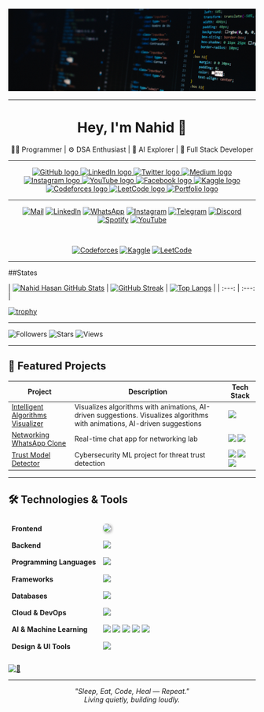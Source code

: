 ![](Cover%20Pic.png)

---

<h1 align="center">Hey, I'm Nahid 👋</h1>

<p align="center">
  👨‍💻 Programmer | ⚙️ DSA Enthusiast | 🤖 AI Explorer | 🧱 Full Stack Developer  
</p>

---

<!-- 🌐 All Social Links with Icons -->
<div align="center" style="text-align: center;">

  <!-- GitHub -->
  <a href="https://github.com/your-username" target="_blank">
    <img src="https://cdn.jsdelivr.net/gh/devicons/devicon/icons/github/github-original.svg" width="52" height="40" alt="GitHub logo" />
  </a>

  <!-- LinkedIn -->
  <a href="https://linkedin.com/in/your-linkedin" target="_blank">
    <img src="https://raw.githubusercontent.com/maurodesouza/profile-readme-generator/master/src/assets/icons/social/linkedin/default.svg" width="52" height="40" alt="LinkedIn logo" />
  </a>

  <!-- Twitter -->
  <a href="https://twitter.com/your-twitter" target="_blank">
    <img src="https://raw.githubusercontent.com/maurodesouza/profile-readme-generator/master/src/assets/icons/social/twitter/default.svg" width="52" height="40" alt="Twitter logo" />
  </a>

  <!-- Medium -->
  <a href="https://medium.com/@your-medium" target="_blank">
    <img src="https://raw.githubusercontent.com/rahuldkjain/github-profile-readme-generator/master/src/images/icons/Social/medium.svg" width="52" height="40" alt="Medium logo" />
  </a>

  <!-- Instagram -->
  <a href="https://instagram.com/your-instagram" target="_blank">
    <img src="https://raw.githubusercontent.com/maurodesouza/profile-readme-generator/master/src/assets/icons/social/instagram/default.svg" width="52" height="40" alt="Instagram logo" />
  </a>

  <!-- YouTube -->
  <a href="https://youtube.com/@your-youtube" target="_blank">
    <img src="https://raw.githubusercontent.com/maurodesouza/profile-readme-generator/master/src/assets/icons/social/youtube/default.svg" width="52" height="40" alt="YouTube logo" />
  </a>

  <!-- Facebook -->
  <a href="https://facebook.com/your-facebook" target="_blank">
    <img src="https://raw.githubusercontent.com/maurodesouza/profile-readme-generator/master/src/assets/icons/social/facebook/default.svg" width="52" height="40" alt="Facebook logo" />
  </a>

  <!-- Kaggle -->
  <a href="https://kaggle.com/your-kaggle" target="_blank">
    <img src="https://cdn.jsdelivr.net/npm/simple-icons@v9/icons/kaggle.svg" width="52" height="40" alt="Kaggle logo" />
  </a>

  <!-- Codeforces -->
  <a href="https://codeforces.com/profile/your-codeforces" target="_blank">
    <img src="https://cdn.jsdelivr.net/npm/simple-icons@v9/icons/codeforces.svg" width="52" height="40" alt="Codeforces logo" />
  </a>

  <!-- LeetCode -->
  <a href="https://leetcode.com/your-leetcode" target="_blank">
    <img src="https://cdn.jsdelivr.net/npm/simple-icons@v9/icons/leetcode.svg" width="52" height="40" alt="LeetCode logo" />
  </a>

  <!-- Portfolio -->
  <a href="https://your-portfolio.com" target="_blank">
    <img src="https://img.icons8.com/external-tal-revivo-color-tal-revivo/48/external-portfolio-web-and-mobile-application-development-color-tal-revivo.png" width="52" height="40" alt="Portfolio logo" />
  </a>

</div>


---

<!-- 🌐 Contact & Coding Profiles (Simple URLs) -->

<div align="center">

[![Mail](https://img.shields.io/badge/-Mail-c14438?style=flat&logo=Gmail&logoColor=white)](mailto:your-email@example.com "Connect via Email")
[![LinkedIn](https://img.shields.io/badge/-LinkedIn-0072b1?style=flat&logo=Linkedin&logoColor=white)](https://linkedin.com/in/your-linkedin "Connect on LinkedIn")
[![WhatsApp](https://img.shields.io/badge/-WhatsApp-4AC959?style=flat&logo=whatsapp&logoColor=white)](https://wa.me/your-number "Chat on WhatsApp")
[![Instagram](https://img.shields.io/badge/-Instagram-C13584?style=flat&logo=Instagram&logoColor=white)](https://instagram.com/your-instagram "Instagram Profile")
[![Telegram](https://img.shields.io/badge/-Telegram-0088CC?style=flat&logo=Telegram&logoColor=white)](https://t.me/your-telegram "Telegram Profile")
[![Discord](https://img.shields.io/badge/-Discord-5865F2?style=flat&logo=Discord&logoColor=white)](https://discord.com/your-discord "Discord Profile")
[![Spotify](https://img.shields.io/badge/-Spotify-1DB954?style=flat&logo=Spotify&logoColor=white)](https://spotify.com/your-spotify "Spotify Profile")
[![YouTube](https://img.shields.io/badge/-YouTube-FF0000?style=flat&logo=YouTube&logoColor=white)](https://youtube.com/your-channel "YouTube Channel")

<br />

[![Codeforces](https://img.shields.io/badge/-Codeforces-1F8ACB?style=flat&logo=codeforces&logoColor=white)](https://codeforces.com/profile/your-codeforces)
[![Kaggle](https://img.shields.io/badge/-Kaggle-20BEFF?style=flat&logo=kaggle&logoColor=white)](https://kaggle.com/your-kaggle)
[![LeetCode](https://img.shields.io/badge/-LeetCode-FFA116?style=flat&logo=leetcode&logoColor=white)](https://leetcode.com/your-leetcode)

</div>





---


##States

<!-- 🧠 GitHub Stats and Streaks -->
| [![Nahid Hasan GitHub Stats](https://github-readme-stats.vercel.app/api?username=nahiiiiid&show_icons=true&theme=ayu-mirage&count_private=true)](https://github.com/nahiiiiid) | [![GitHub Streak](https://github-readme-streak-stats.herokuapp.com/?user=nahiiiiid&theme=ayu-mirage)](https://github.com/nahiiiiid) | [![Top Langs](https://github-readme-stats.vercel.app/api/top-langs/?username=nahiiiiid&layout=compact&theme=ayu-mirage)](https://github.com/nahiiiiid) |
| :---: | :---: |


<!-- 🏆 GitHub Trophy Cabinet -->
[![trophy](https://github-profile-trophy.vercel.app/?username=nahiiiiid&theme=darkhub&margin-w=15&no-frame=true)](https://github.com/nahiiiiid)


---

![Followers](https://img.shields.io/github/followers/nahiiiiid?label=Follow&style=social)
![Stars](https://img.shields.io/github/stars/nahiiiiid?style=social)
![Views](https://komarev.com/ghpvc/?username=nahiiiiid&label=Profile%20views&color=blue&style=flat)

---

## 🚀 Featured Projects

| Project | Description | Tech Stack |
|--------|-------------|------------|
| [Intelligent Algorithms Visualizer](https://github.com/nahiiiiid/Intelligent-Algorithm-Visualizer) | Visualizes algorithms with animations, AI-driven suggestions. Visualizes algorithms with animations, AI-driven suggestions | <img src="https://skillicons.dev/icons?i=html,css,js,python" height="20"/> |
| [Networking WhatsApp Clone](https://github.com/nahiiiiid/networking-chat-app) | Real-time chat app for networking lab | <img src="https://skillicons.dev/icons?i=python" height="20"/> <img src="https://img.shields.io/badge/Socket.IO-010101?style=flat&logo=socket.io&logoColor=white" height="20"/> |
| [Trust Model Detector](https://github.com/nahiiiiid/trust-model-intel) | Cybersecurity ML project for threat trust detection | <img src="https://skillicons.dev/icons?i=python" height="20"/> <img src="https://img.shields.io/badge/Scikit--Learn-F7931E?style=flat&logo=scikit-learn&logoColor=white" height="20"/> <img src="https://img.shields.io/badge/ML-6B57FF?style=flat&logo=ml&logoColor=white" height="20"/> |


---


## 🛠 Technologies & Tools

<table style="border-collapse: separate; border-spacing: 0 10px;">
  <tr style="border-bottom: 1px solid #ccc;">
    <td><strong>Frontend</strong></td>
    <td>
      <img src="https://skillicons.dev/icons?i=html,css,js,ts,bootstrap,materialui,sass,tailwind,react,nextjs,vite,astro,redux" style="height:28px; box-shadow: 2px 2px 5px #aaa; border-radius: 6px;" />
    </td>
  </tr>
  <tr>
    <td><strong>Backend</strong></td>
    <td>
      <img src="https://skillicons.dev/icons?i=nodejs,express,nestjs,jest" style="height:28px;" />
    </td>
  </tr>
  <tr>
    <td><strong>Programming Languages</strong></td>
    <td>
      <img src="https://skillicons.dev/icons?i=js,ts,python,md" style="height:28px;" />
    </td>
  </tr>
  <tr>
    <td><strong>Frameworks</strong></td>
    <td>
      <img src="https://skillicons.dev/icons?i=django,graphql" style="height:28px;" />
    </td>
  </tr>
  <tr>
    <td><strong>Databases</strong></td>
    <td>
      <img src="https://skillicons.dev/icons?i=postgres,mysql,mongodb,supabase" style="height:28px;" />
    </td>
  </tr>
  <tr>
    <td><strong>Cloud & DevOps</strong></td>
    <td>
      <img src="https://skillicons.dev/icons?i=docker,git,linux,vscode,postman" style="height:28px;" />
    </td>
  </tr>
  <tr>
    <td><strong>AI & Machine Learning</strong></td>
    <td>
      <img src="https://skillicons.dev/icons?i=python" style="height:28px;" />
      <img src="https://img.shields.io/badge/Numpy-013243?style=for-the-badge&logo=numpy&logoColor=white" style="height:28px;" />
      <img src="https://img.shields.io/badge/Pandas-150458?style=for-the-badge&logo=pandas&logoColor=white" style="height:28px;" />
      <img src="https://img.shields.io/badge/Scikit--Learn-F7931E?style=for-the-badge&logo=scikit-learn&logoColor=white" style="height:28px;" />
      <img src="https://img.shields.io/badge/TensorFlow-FF6F00?style=for-the-badge&logo=tensorflow&logoColor=white" style="height:28px;" />
    </td>
  </tr>
  <tr>
    <td><strong>Design & UI Tools</strong></td>
    <td>
      <img src="https://skillicons.dev/icons?i=figma" style="height:28px;" />
    </td>
  </tr>
</table>

[<img width="100%" height="1" alt="🦑" src="https://gist.githubusercontent.com/lowlighter/3c6eaedf50273adfb7a510822672f570/raw/placeholder.svg">](#)


---




<p align="center">
  <i>"Sleep, Eat, Code, Heal — Repeat."</i><br>
  <i>Living quietly, building loudly.</i>
</p>









